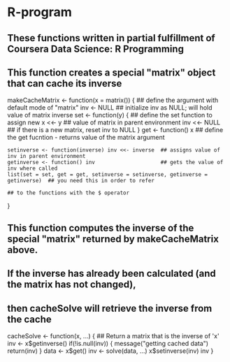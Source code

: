 # R-program
## These functions written in partial fulfillment of Coursera Data Science: R Programming 


## This function creates a special "matrix" object that can cache its inverse

makeCacheMatrix <- function(x = matrix()) { ## define the argument with default mode of "matrix"
    inv <- NULL                             ## initialize inv as NULL; will hold value of matrix inverse 
    set <- function(y) {                    ## define the set function to assign new 
        x <<- y                             ## value of matrix in parent environment
        inv <<- NULL                        ## if there is a new matrix, reset inv to NULL
    }
    get <- function() x                     ## define the get fucntion - returns value of the matrix argument
    
    setinverse <- function(inverse) inv <<- inverse  ## assigns value of inv in parent environment
    getinverse <- function() inv                     ## gets the value of inv where called
    list(set = set, get = get, setinverse = setinverse, getinverse = getinverse)  ## you need this in order to refer 
                                                                                  ## to the functions with the $ operator
}


## This function computes the inverse of the special "matrix" returned by makeCacheMatrix above.
## If the inverse has already been calculated (and the matrix has not changed),
## then cacheSolve will retrieve the inverse from the cache

cacheSolve <- function(x, ...) {
        ## Return a matrix that is the inverse of 'x'
    inv <- x$getinverse()
    if(!is.null(inv)) {
        message("getting cached data")
        return(inv)
    }
    data <- x$get()
    inv <- solve(data, ...)
    x$setinverse(inv)
    inv
}
